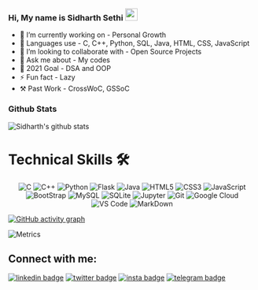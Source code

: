 ### Hi, My name is Sidharth Sethi <img src="https://media.giphy.com/media/hvRJCLFzcasrR4ia7z/giphy.gif" width="25px">

- 🔭 I’m currently working on - Personal Growth
- 🌱 Languages use - C, C++, Python, SQL, Java, HTML, CSS, JavaScript
- 👯 I’m looking to collaborate with - Open Source Projects
- 💬 Ask me about - My codes
- 🥅 2021 Goal - DSA and OOP
- ⚡ Fun fact - Lazy
- ⚒ Past Work - CrossWoC, GSSoC

<h3>Github Stats</h3>

![Sidharth's github stats](https://github-readme-stats.vercel.app/api?username=TechSpiritSS&count_private=true&include_all_commits=true&theme=dark&show_icons=true)

<h1>Technical Skills 🛠</h1>

<p align="center"> 
<img alt="C" src="https://img.shields.io/badge/c-%2300599C.svg?&style=for-the-badge&logo=c&logoColor=white" />
<img alt="C++" src="https://img.shields.io/badge/c++-%2300599C.svg?&style=for-the-badge&logo=c%2B%2B&ogoColor=white" />
 <img alt="Python" src="https://img.shields.io/badge/python-%2314354C.svg?style=for-the-badge&logo=python&logoColor=white"/>
<img alt="Flask" src="https://img.shields.io/badge/Flask-000000?style=for-the-badge&logo=flask&logoColor=white"/>
 <img alt="Java" src="https://img.shields.io/badge/java-%23ED8B00.svg?&style=for-the-badge&logo=java&logoColor=white" />
<img alt="HTML5" src="https://img.shields.io/badge/html5-%23E34F26.svg?&style=for-the-badge&logo=html5&logoColor=white" />
 <img alt="CSS3" src="https://img.shields.io/badge/css3-%231572B6.svg?&style=for-the-badge&logo=css3&logoColor=white" />
 <img alt="JavaScript" src="https://img.shields.io/badge/javascript-%23323330.svg?&style=for-the-badge&logo=javascript&logoColor=%23F7DF1E" />
 <img alt="BootStrap" src="https://img.shields.io/badge/Bootstrap-563D7C?style=for-the-badge&logo=bootstrap&logoColor=white"/>
 <img alt="MySQL" src="https://img.shields.io/badge/MySQL-00000F?style=for-the-badge&logo=mysql&logoColor=white" />
 <img alt="SQLite" src="https://img.shields.io/badge/SQLite-07405E?style=for-the-badge&logo=sqlite&logoColor=white"/>
 <img alt="Jupyter" src="https://img.shields.io/badge/Jupyter-F37626.svg?&style=for-the-badge&logo=Jupyter&logoColor=white" />
 <img alt="Git" src="https://img.shields.io/badge/Git-F05032?style=for-the-badge&logo=git&logoColor=white" />
 <img alt="Google Cloud" src="https://img.shields.io/badge/Google_Cloud-4285F4?style=for-the-badge&logo=google-cloud&logoColor=white" />
 <img alt="VS Code" src="https://img.shields.io/badge/Visual_Studio_Code-0078D4?style=for-the-badge&logo=visual%20studio%20code&logoColor=white" />
 <img alt="MarkDown" src="https://img.shields.io/badge/Markdown-000000?style=for-the-badge&logo=markdown&logoColor=white"/>
 </p>

[![GitHub activity graph](https://activity-graph.herokuapp.com/graph?username=TechSpiritSS&theme=xcode)](https://git.io/TechSpiritSS)

![Metrics](https://metrics.lecoq.io/TechSpiritSS?template=classic&commits.authoring=sidharth.sherry%40gmail.com%2C%20TechSpiritSS&isocalendar=1&languages=1&lines=1&achievements=1&pagespeed=1&notable=1&activity=1&isocalendar.duration=half-year&languages.limit=8&languages.sections=most-used&languages.colors=github&languages.threshold=0%25&languages.indepth=false&languages.categories=markup%2C%20programming&languages.recent.categories=markup%2C%20programming&languages.recent.load=300&languages.recent.days=14&activity.limit=5&activity.load=300&activity.days=14&activity.filter=all&activity.visibility=all&activity.timestamps=false&achievements.threshold=C&achievements.secrets=true&achievements.display=detailed&achievements.limit=0&notable.repositories=false&pagespeed.url=https%3A%2F%2Fgithub.com%2FTechSpiritSS&pagespeed.detailed=false&pagespeed.screenshot=false&config.timezone=Asia%2FCalcutta)

## Connect with me:

[![linkedin badge](https://img.shields.io/badge/Sidharth_Sethi-30302f?style=flat&logo=linkedin)](https://www.linkedin.com/in/sidharthsethiss)
[![twitter badge](https://img.shields.io/badge/TechSpiritSS-30302f?style=flat&logo=twitter)](https://twitter.com/TechSpiritSS)
[![insta badge](https://img.shields.io/badge/TechSpiritSS-30302f?style=flat&logo=instagram)](https://instagram.com/TechSpiritSS)
[![telegram badge](https://img.shields.io/badge/TechSpiritSS-30302f?style=flat&logo=telegram)](https://t.me/TechSpiritSS)

